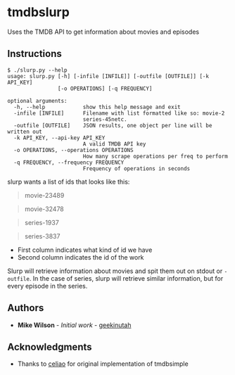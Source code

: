 # tmdbslurp

Uses the TMDB API to get information about movies and episodes

## Instructions

```
$ ./slurp.py --help
usage: slurp.py [-h] [-infile [INFILE]] [-outfile [OUTFILE]] [-k API_KEY]
                [-o OPERATIONS] [-q FREQUENCY]

optional arguments:
  -h, --help            show this help message and exit
  -infile [INFILE]      Filename with list formatted like so: movie-2
                        series-45netc.
  -outfile [OUTFILE]    JSON results, one object per line will be written out
  -k API_KEY, --api-key API_KEY
                        A valid TMDB API key
  -o OPERATIONS, --operations OPERATIONS
                        How many scrape operations per freq to perform
  -q FREQUENCY, --frequency FREQUENCY
                        Frequency of operations in seconds
```

slurp wants a list of ids that looks like this:

> movie-23489

> movie-32478

> series-1937

> series-3837

* First column indicates what kind of id we have
* Second column indicates the id of the work

Slurp will retrieve information about movies and spit them out on stdout or `-outfile`.
In the case of series, slurp will retrieve similar information, but for every episode in the series.


## Authors

* **Mike Wilson** - *Initial work* - [geekinutah](https://github.com/geekinutah)

## Acknowledgments

* Thanks to [celiao](https://github.com/celiao/tmdbsimple) for original implementation of tmdbsimple
